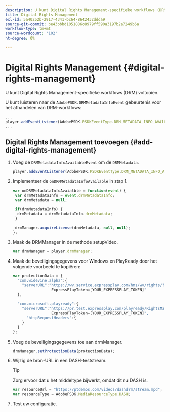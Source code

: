 ```yaml
---
description: U kunt Digital Rights Management-specifieke workflows (DRM) voltooien.
title: Digital Rights Management
exl-id: 5a40252b-2917-4341-bc64-8642432ddda9
source-git-commit: be43bbbd1051886c8979ff590a3197b2a7249b6a
workflow-type: tm+mt
source-wordcount: '102'
ht-degree: 0%

---
```


# Digital Rights Management {#digital-rights-management}

U kunt Digital Rights Management-specifieke workflows (DRM) voltooien.

U kunt luisteren naar de `AdobePSDK.DRMMetadataInfoEvent` gebeurtenis voor het afhandelen van DRM-workflows:

```js
... 
player.addEventListener(AdobePSDK.PSDKEventType.DRM_METADATA_INFO_AVAILABLE, onDRMMetadataInfoAvailable);
...
```

## Digital Rights Management toevoegen {#add-digital-rights-management}

1. Voeg de `DRMMetadataInfoAvailableEvent` om de `DRMMetadata`.

   ```js
   player.addEventListener(AdobePSDK.PSDKEventType.DRM_METADATA_INFO_AVAILABLE, onDRMMetadataInfoAvaialble);
   ```

1. Implementeer de `onDRMMetadataInfoAvailable` in stap 1.

   ```js
   var onDRMMetadataInfoAvaialble = function(event) { 
    var drmMetadataInfo = event.drmMetadataInfo; 
    var drmMetadata = null; 
   
    if(drmMetadataInfo) { 
     drmMetadata = drmMetadataInfo.drmMetadata; 
    } 
   
    drmManager.acquireLicense(drmMetadata, null, null); 
   };
   ```

1. Maak de DRMManager in de methode setupVideo.

   ```js
   var drmManager = player.drmManager;
   ```

1. Maak de beveiligingsgegevens voor Windows en PlayReady door het volgende voorbeeld te kopiëren:

   ```js
   var protectionData = { 
     "com.widevine.alpha":{ 
       "serverURL":"https://wv.service.expressplay.com/hms/wv/rights/? 
                    ExpressPlayToken=[YOUR_EXPRESSPLAY_TOKEN]"  
     }, 
   
     "com.microsoft.playready":{ 
       "serverURL":"https://pr.test.expressplay.com/playready/RightsManager.asmx? 
                    ExpressPlayToken=[YOUR_EXPRESSPLAY_TOKEN]", 
         "httpRequestHeaders":{ 
       } 
     } 
   };
   ```

1. Voeg de beveiligingsgegevens toe aan drmManager.

   ```js
   drmManager.setProtectionData(protectionData);
   ```

1. Wijzig de bron-URL in een DASH-teststream.

   >[!TIP]
   >
   >Zorg ervoor dat u het middeltype bijwerkt, omdat dit nu DASH is.

   ```js
   var resourceUrl = "https://ptdemos.com/videos/dashdrm/stream.mpd"; 
   var resourceType = AdobePSDK.MediaResourceType.DASH;
   ```

1. Test uw configuratie.
